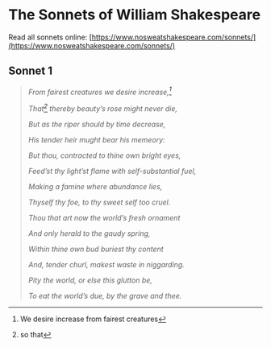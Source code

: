 # The Sonnets of William Shakespeare

Read all sonnets online: [https://www.nosweatshakespeare.com/sonnets/](https://www.nosweatshakespeare.com/sonnets/)

## Sonnet 1

> *From fairest creatures we desire increase,[^s1.1]*
>
> *That[^s1.2] thereby beauty’s rose might never die,*
>
> *But as the riper should by time decrease,*
>
> *His tender heir mught bear his memeory:*
>
> *But thou, contracted to thine own bright eyes,*
>
> *Feed’st thy light’st flame with self-substantial fuel,*
>
> *Making a famine where abundance lies,*
>
> *Thyself thy foe, to thy sweet self too cruel.*
>
> *Thou that art now the world’s fresh ornament*
>
> *And only herald to the gaudy spring,*
>
> *Within thine own bud buriest thy content*
>
> *And, tender churl, makest waste in niggarding.*
>
> *Pity the world, or else this glutton be,*
>
> *To eat the world’s due, by the grave and thee.*

[^s1.1]: We desire increase from fairest creatures

[^s1.2]: so that







